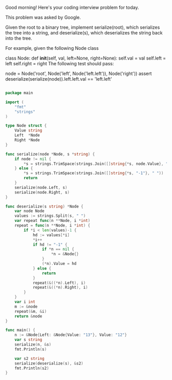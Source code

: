 
Good morning! Here's your coding interview problem for today.

This problem was asked by Google.

Given the root to a binary tree, implement serialize(root), which serializes the tree into a string, and deserialize(s), which deserializes the string back into the tree.

For example, given the following Node class

class Node:
    def __init__(self, val, left=None, right=None):
        self.val = val
        self.left = left
        self.right = right
The following test should pass:

node = Node('root', Node('left', Node('left.left')), Node('right'))
assert deserialize(serialize(node)).left.left.val == 'left.left'

```go

package main

import (
	"fmt"
	"strings"
)

type Node struct {
	Value string
	Left  *Node
	Right *Node
}

func serialize(node *Node, s *string) {
	if node != nil {
		*s = strings.TrimSpace(strings.Join([]string{*s, node.Value}, " "))
	} else {
		*s = strings.TrimSpace(strings.Join([]string{*s, "-1"}, " "))
		return
	}
	serialize(node.Left, s)
	serialize(node.Right, s)
}

func deserialize(s string) *Node {
	var node Node
	values := strings.Split(s, " ")
	var repeat func(n **Node, i *int)
	repeat = func(n **Node, i *int) {
		if *i < len(values)-1 {
			hd := values[*i]
			*i++
			if hd != "-1" {
				if *n == nil {
					*n = &Node{}
				}
				(*n).Value = hd
			} else {
				return
			}
			repeat(&((*n).Left), i)
			repeat(&((*n).Right), i)
		}
	}
	var i int
	m := &node
	repeat(&m, &i)
	return &node
}

func main() {
	n := &Node{Left: &Node{Value: "13"}, Value: "12"}
	var s string
	serialize(n, &s)
	fmt.Println(s)

	var s2 string
	serialize(deserialize(s), &s2)
	fmt.Println(s2)
}

```

